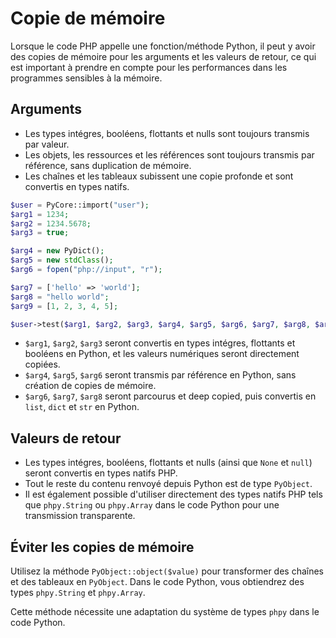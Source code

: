 # Copie de mémoire

Lorsque le code PHP appelle une fonction/méthode Python, il peut y avoir des copies de mémoire pour les arguments et les valeurs de retour, ce qui est important à prendre en compte pour les performances dans les programmes sensibles à la mémoire.

## Arguments

- Les types intégres, booléens, flottants et nulls sont toujours transmis par valeur.
- Les objets, les ressources et les références sont toujours transmis par référence, sans duplication de mémoire.
- Les chaînes et les tableaux subissent une copie profonde et sont convertis en types natifs.

```php
$user = PyCore::import("user");
$arg1 = 1234;
$arg2 = 1234.5678;
$arg3 = true;

$arg4 = new PyDict();
$arg5 = new stdClass();
$arg6 = fopen("php://input", "r");

$arg7 = ['hello' => 'world'];
$arg8 = "hello world";
$arg9 = [1, 2, 3, 4, 5];

$user->test($arg1, $arg2, $arg3, $arg4, $arg5, $arg6, $arg7, $arg8, $arg9);
```

- `$arg1`, `$arg2`, `$arg3` seront convertis en types intégres, flottants et booléens en Python, et les valeurs numériques seront directement copiées.
- `$arg4`, `$arg5`, `$arg6` seront transmis par référence en Python, sans création de copies de mémoire.
- `$arg6`, `$arg7`, `$arg8` seront parcourus et deep copied, puis convertis en `list`, `dict` et `str` en Python.

## Valeurs de retour

- Les types intégres, booléens, flottants et nulls (ainsi que `None` et `null`) seront convertis en types natifs PHP.
- Tout le reste du contenu renvoyé depuis Python est de type `PyObject`.
- Il est également possible d'utiliser directement des types natifs PHP tels que `phpy.String` ou `phpy.Array` dans le code Python pour une transmission transparente.

## Éviter les copies de mémoire
Utilisez la méthode `PyObject::object($value)` pour transformer des chaînes et des tableaux en `PyObject`. Dans le code Python, vous obtiendrez des types `phpy.String` et `phpy.Array`.

Cette méthode nécessite une adaptation du système de types `phpy` dans le code Python.
